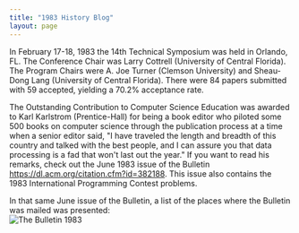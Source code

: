 ```yaml
---
title: "1983 History Blog"
layout: page
---
```


In February 17-18, 1983 the 14th Technical Symposium was held in
Orlando, FL. The Conference Chair was Larry Cottrell (University of
Central Florida). The Program Chairs were A. Joe Turner (Clemson
University) and Sheau-Dong Lang (University of Central Florida). There
were 84 papers submitted with 59 accepted, yielding a 70.2% acceptance
rate.

The Outstanding Contribution to Computer Science Education was awarded
to Karl Karlstrom (Prentice-Hall) for being a book editor who piloted
some 500 books on computer science through the publication process at a
time when a senior editor said, \"I have traveled the length and breadth
of this country and talked with the best people, and I can assure you
that data processing is a fad that won\'t last out the year.\" If you
want to read his remarks, check out the June 1983 issue of the Bulletin
<https://dl.acm.org/citation.cfm?id=382188>. This issue also contains
the 1983 International Programming Contest problems.

In that same June issue of the Bulletin, a list of the places where the
Bulletin was mailed was presented:\
![The Bulletin 1983](../../files/images/50yearsofSIGCSE/Bulletin1983.jpg)
